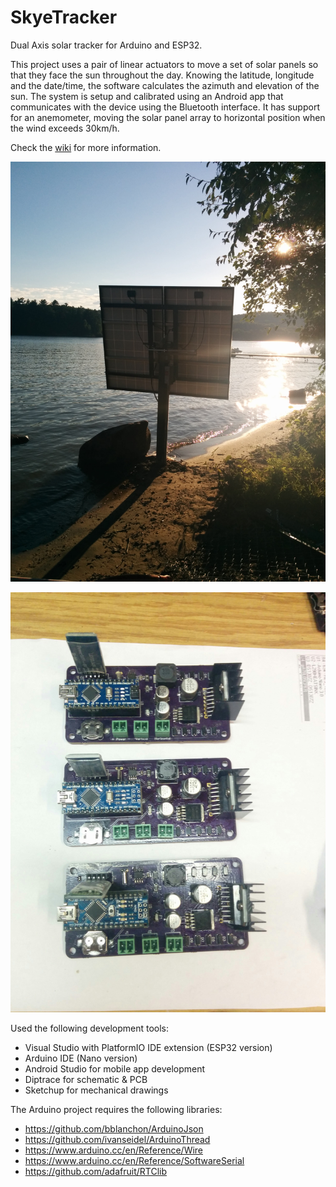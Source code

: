 # SkyeTracker
Dual Axis solar tracker for Arduino and ESP32.

This project uses a pair of linear actuators to move a set of solar panels so that they face the sun throughout the day.
Knowing the latitude, longitude and the date/time, the software calculates the azimuth and elevation of the sun. The system is setup and calibrated using an Android app that communicates with the device using the Bluetooth interface. It has support for an anemometer, moving the solar panel array to horizontal position when the wind exceeds 30km/h.

Check the [wiki](https://github.com/ClassicDIY/SkyeTracker/wiki) for more information.

<p align="center">
  <img src="./Pictures/IMG_20140823_183240.jpg" width="650"/>
</p>

<p align="center">
  <img src="./Pictures/IMG_20151129_100732.jpg " width="650"/>
</p>

Used the following development tools:

- Visual Studio with PlatformIO IDE extension (ESP32 version)
- Arduino IDE (Nano version)
- Android Studio for mobile app development
- Diptrace for schematic & PCB
- Sketchup for mechanical drawings

The Arduino project requires the following libraries:

- https://github.com/bblanchon/ArduinoJson
- https://github.com/ivanseidel/ArduinoThread
- https://www.arduino.cc/en/Reference/Wire
- https://www.arduino.cc/en/Reference/SoftwareSerial
- https://github.com/adafruit/RTClib
